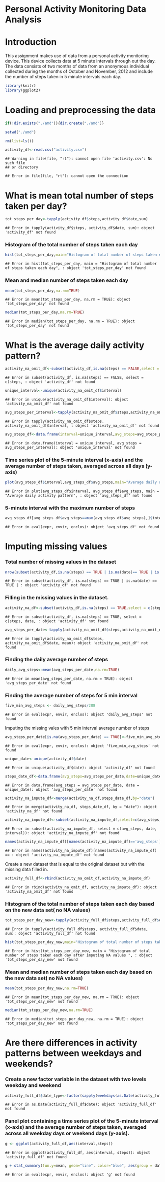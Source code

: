 #     Personal Activity Monitoring Data Analysis

# Introduction
This assignment makes use of data from a personal activity monitoring device.
This device collects data at 5 minute intervals through out the day.
The data consists of two months of data from an anonymous individual collected
during the months of October and November, 2012 and include the number of steps
taken in 5 minute intervals each day.


```r
library(knitr)
library(ggplot2)
```

# Loading and preprocessing the data


```r
if(!dir.exists("./amd")){dir.create("./amd")}

setwd("./amd")

rm(list=ls())

activity_df<-read.csv("activity.csv")
```

```
## Warning in file(file, "rt"): cannot open file 'activity.csv': No such file
## or directory
```

```
## Error in file(file, "rt"): cannot open the connection
```

# What is mean total number of steps taken per day?


```r
tot_steps_per_day<-tapply(activity_df$steps,activity_df$date,sum)
```

```
## Error in tapply(activity_df$steps, activity_df$date, sum): object 'activity_df' not found
```
### Histogram of the total number of steps taken each day


```r
hist(tot_steps_per_day,main="Histogram of total number of steps taken each day",xlab="Total steps per day",xlim=c(0,25000),col="green",breaks = 50)
```

```
## Error in hist(tot_steps_per_day, main = "Histogram of total number of steps taken each day", : object 'tot_steps_per_day' not found
```

### Mean and median number of steps taken each day


```r
mean(tot_steps_per_day,na.rm=TRUE)
```

```
## Error in mean(tot_steps_per_day, na.rm = TRUE): object 'tot_steps_per_day' not found
```

```r
median(tot_steps_per_day,na.rm=TRUE)
```

```
## Error in median(tot_steps_per_day, na.rm = TRUE): object 'tot_steps_per_day' not found
```

# What is the average daily activity pattern?


```r
activity_na_omit_df<-subset(activity_df,is.na(steps) == FALSE,select = c(steps,date,interval))
```

```
## Error in subset(activity_df, is.na(steps) == FALSE, select = c(steps, : object 'activity_df' not found
```

```r
unique_interval<-unique(activity_na_omit_df$interval)
```

```
## Error in unique(activity_na_omit_df$interval): object 'activity_na_omit_df' not found
```

```r
avg_steps_per_interval<-tapply(activity_na_omit_df$steps,activity_na_omit_df$interval,mean)
```

```
## Error in tapply(activity_na_omit_df$steps, activity_na_omit_df$interval, : object 'activity_na_omit_df' not found
```

```r
avg_steps_df<-data.frame(interval=unique_interval,avg_steps=avg_steps_per_interval)
```

```
## Error in data.frame(interval = unique_interval, avg_steps = avg_steps_per_interval): object 'unique_interval' not found
```
### Time series plot of the 5-minute interval (x-axis) and the average number of steps taken, averaged across all days (y-axis)


```r
plot(avg_steps_df$interval,avg_steps_df$avg_steps,main="Average daily activity pattern",xlab="Interval",ylab="Average number of steps taken, averaged across all days",type="l",col="blue")
```

```
## Error in plot(avg_steps_df$interval, avg_steps_df$avg_steps, main = "Average daily activity pattern", : object 'avg_steps_df' not found
```

### 5-minute interval with the maximum number of steps


```r
avg_steps_df[avg_steps_df$avg_steps==max(avg_steps_df$avg_steps),]$interval
```

```
## Error in eval(expr, envir, enclos): object 'avg_steps_df' not found
```

# Imputing missing values

### Total number of missing values in the dataset


```r
nrow(subset(activity_df,is.na(steps) == TRUE | is.na(date)== TRUE | is.na(interval)== TRUE ))
```

```
## Error in subset(activity_df, is.na(steps) == TRUE | is.na(date) == TRUE | : object 'activity_df' not found
```
### Filling in the missing values in the dataset.


```r
activity_na_df<-subset(activity_df,is.na(steps) == TRUE,select = c(steps,date,interval))
```

```
## Error in subset(activity_df, is.na(steps) == TRUE, select = c(steps, date, : object 'activity_df' not found
```

```r
avg_steps_per_date<-tapply(activity_na_omit_df$steps,activity_na_omit_df$date,mean)
```

```
## Error in tapply(activity_na_omit_df$steps, activity_na_omit_df$date, mean): object 'activity_na_omit_df' not found
```
### Finding the daily average number of steps


```r
daily_avg_steps<-mean(avg_steps_per_date,na.rm=TRUE)
```

```
## Error in mean(avg_steps_per_date, na.rm = TRUE): object 'avg_steps_per_date' not found
```
### Finding the average number of steps for 5 min interval


```r
five_min_avg_steps <- daily_avg_steps/288
```

```
## Error in eval(expr, envir, enclos): object 'daily_avg_steps' not found
```
Imputing the missing vales with 5 min interval average number of steps


```r
avg_steps_per_date[is.na(avg_steps_per_date) == TRUE]<-five_min_avg_steps
```

```
## Error in eval(expr, envir, enclos): object 'five_min_avg_steps' not found
```


```r
unique_date<-unique(activity_df$date)
```

```
## Error in unique(activity_df$date): object 'activity_df' not found
```

```r
steps_date_df<-data.frame(avg_steps=avg_steps_per_date,date=unique_date)
```

```
## Error in data.frame(avg_steps = avg_steps_per_date, date = unique_date): object 'avg_steps_per_date' not found
```

```r
activity_na_impute_df<-merge(activity_na_df,steps_date_df,by="date")
```

```
## Error in merge(activity_na_df, steps_date_df, by = "date"): object 'activity_na_df' not found
```

```r
activity_na_impute_df<-subset(activity_na_impute_df,select=c(avg_steps,date,interval))
```

```
## Error in subset(activity_na_impute_df, select = c(avg_steps, date, interval)): object 'activity_na_impute_df' not found
```

```r
names(activity_na_impute_df)[names(activity_na_impute_df)=='avg_steps']<-'steps'
```

```
## Error in names(activity_na_impute_df)[names(activity_na_impute_df) == : object 'activity_na_impute_df' not found
```

Create a new dataset that is equal to the original dataset but with the missing data filled in.


```r
activity_full_df<-rbind(activity_na_omit_df,activity_na_impute_df)
```

```
## Error in rbind(activity_na_omit_df, activity_na_impute_df): object 'activity_na_omit_df' not found
```
### Histogram of the total number of steps taken each day based on the new data set( no NA values)


```r
tot_steps_per_day_new<-tapply(activity_full_df$steps,activity_full_df$date,sum)
```

```
## Error in tapply(activity_full_df$steps, activity_full_df$date, sum): object 'activity_full_df' not found
```

```r
hist(tot_steps_per_day_new,main="Histogram of total number of steps taken each day after imputing NA values ",xlab="Total steps per day",xlim=c(0,25000),col="green",breaks = 50)
```

```
## Error in hist(tot_steps_per_day_new, main = "Histogram of total number of steps taken each day after imputing NA values ", : object 'tot_steps_per_day_new' not found
```

### Mean and median number of steps taken each day based on the new data set( no NA values)


```r
mean(tot_steps_per_day_new,na.rm=TRUE)
```

```
## Error in mean(tot_steps_per_day_new, na.rm = TRUE): object 'tot_steps_per_day_new' not found
```

```r
median(tot_steps_per_day_new,na.rm=TRUE)
```

```
## Error in median(tot_steps_per_day_new, na.rm = TRUE): object 'tot_steps_per_day_new' not found
```

# Are there differences in activity patterns between weekdays and weekends?

### Create a new factor variable in the dataset with two levels weekday and weekend


```r
activity_full_df$date_type<-factor(sapply(weekdays(as.Date(activity_full_df$date)),switch,"Monday"="weekday","Tuesday"="weekday","Wednesday"="weekday","Thursday"="weekday","Friday"="weekday","Saturday"="weekend","Sunday"="weekend"),levels=c("weekday","weekend"))
```

```
## Error in as.Date(activity_full_df$date): object 'activity_full_df' not found
```
### Panel plot containing a time series plot of the 5-minute interval (x-axis) and the average number of steps taken, averaged across all weekday days or weekend days (y-axis).


```r
g <- ggplot(activity_full_df,aes(interval,steps))
```

```
## Error in ggplot(activity_full_df, aes(interval, steps)): object 'activity_full_df' not found
```

```r
g + stat_summary(fun.y=mean, geom="line", color="blue", aes(group = date_type)) + facet_grid(date_type ~ .) + labs(x= "Interval", y= "Number of steps" , title="Activity patterns between weekdays and weekends")
```

```
## Error in eval(expr, envir, enclos): object 'g' not found
```
